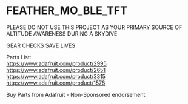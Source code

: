 # FEATHER_MO_BLE_TFT

PLEASE DO NOT USE THIS PROJECT AS YOUR PRIMARY SOURCE OF ALTITUDE AWARENESS DURING A SKYDIVE

GEAR CHECKS SAVE LIVES

Parts List: <br>
https://www.adafruit.com/product/2995 <br>
https://www.adafruit.com/product/2651 <br>
https://www.adafruit.com/product/3315 <br>
https://www.adafruit.com/product/1578 <br>

Buy Parts from Adafruit - Non-Sponsored endorsement.
